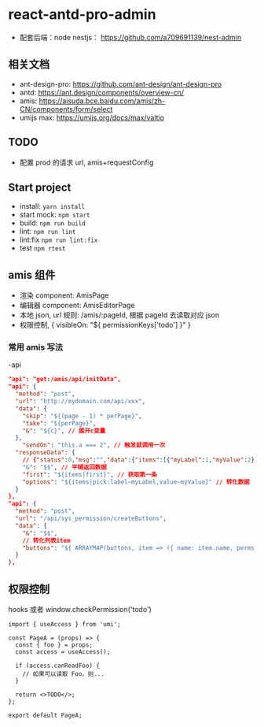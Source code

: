 # react-antd-pro-admin

- 配套后端：node nestjs： https://github.com/a709691139/nest-admin

## 相关文档

- ant-design-pro: https://github.com/ant-design/ant-design-pro
- antd: https://ant.design/components/overview-cn/
- amis: https://aisuda.bce.baidu.com/amis/zh-CN/components/form/select
- umijs max: https://umijs.org/docs/max/valtio

## TODO

- 配置 prod 的请求 url, amis+requestConfig

## Start project

- install: `yarn install`
- start mock: `npm start`
- build: `npm run build`
- lint: `npm run lint`
- lint:fix `npm run lint:fix`
- test `npm rtest`

## amis 组件

- 渲染 component: AmisPage
- 编辑器 component: AmisEditorPage
- 本地 json, url 规则: /amis/:pageId, 根据 pageId 去读取对应 json
- 权限控制, { visibleOn: "${ permissionKeys['todo'] }" }

### 常用 amis 写法

-api

```json
"api": "get:/amis/api/initData",
"api": {
  "method": "post",
  "url": "http://mydomain.com/api/xxx",
  "data": {
    "skip": "${(page - 1) * perPage}",
    "take": "${perPage}",
    "&": "${c}", // 展开c变量
  },
	"sendOn": "this.a === 2", // 触发就调用一次
  "responseData": {
    // {"status":0,"msg":"","data":{"items":[{"myLabel":1,"myValue":2}]}}
    "&": "$$", // 平铺返回数据
    "first": "${items|first}", // 获取第一条
    "options": "${items|pick:label~myLabel,value~myValue}" // 转化数据
  }
},
"api": {
  "method": "post",
  "url": "/api/sys_permission/createButtons",
  "data": {
    "&": "$$",
    // 转化列表item
    "buttons": "${ ARRAYMAP(buttons, item => ({ name: item.name, perms: item.perms1  }) ) }"
  }
},
```

## 权限控制

hooks 或者 window.checkPermission('todo')

```tsx
import { useAccess } from 'umi';

const PageA = (props) => {
  const { foo } = props;
  const access = useAccess();

  if (access.canReadFoo) {
    // 如果可以读取 Foo，则...
  }

  return <>TODO</>;
};

export default PageA;
```
